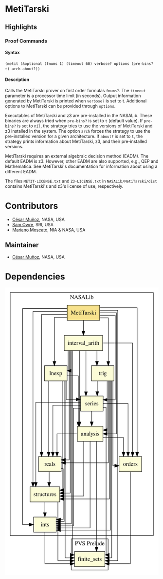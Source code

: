 # MetiTarski

## Highlights

### Proof Commands

#### Syntax

`(metit (&optional (fnums 1) (timeout 60) verbose? options (pre-bins? t) arch about?))`

#### Description

Calls the MetiTarski prover on first order formulas `fnums?`. 
The `timeout` parameter is a processor time limit (in seconds). 
Output information generated by MetiTarski is printed when `verbose?` is set to t. 
Additional options to MetiTarski can be provided through `options`.

Executables of MetiTarski and z3 are pre-installed in the NASALib. 
These binaries are always tried when `pre-bins?` is set to `t` (default value).
If `pre-bins?` is set to `nil`, the strategy tries to use the versions of MetiTarski and z3 installed in the system. 
The option `arch` forces the strategy to use the pre-installed version for a given architecture.
If `about?` is set to `t`, the strategy prints information about MetiTarski, z3, and their pre-installed versions.

MetiTarski requires an external algebraic decision method (EADM).
The default EADM is z3.
However, other EADM are also supported, e.g., QEP and Mathematica. 
See MetiTarski's documentation for information about using a different EADM.

The files `METIT-LICENSE.txt` and `Z3-LICENSE.txt` in `NASALib/MetiTarski/dist` contains MetiTarski's and z3's license of use, respectively.

# Contributors
* [César Muñoz](http://shemesh.larc.nasa.gov/people/cam), NASA, USA
* [Sam Owre](http://www.csl.sri.com/users/owre), SRI, USA
* [Mariano Moscato](https://www.nianet.org/directory/research-staff/mariano-moscato/), NIA & NASA, USA

## Maintainer
* [César Muñoz](http://shemesh.larc.nasa.gov/people/cam), NASA, USA

# Dependencies
![dependency graph](./MetiTarski.svg "Dependency Graph")
